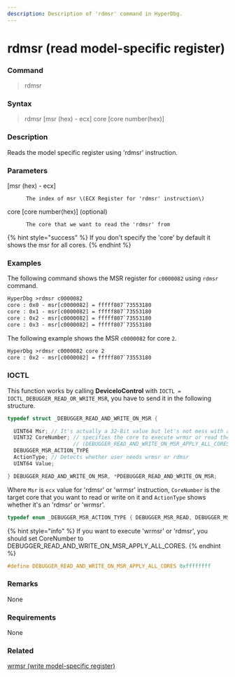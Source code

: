 ```yaml
---
description: Description of 'rdmsr' command in HyperDbg.
---
```


# rdmsr \(read model-specific register\)

### Command

> rdmsr

### Syntax

> rdmsr \[msr \(hex\) - ecx\] core \[core number\(hex\)\]

### Description

Reads the model specific register using 'rdmsr' instruction.

### Parameters

\[msr \(hex\) - ecx\]

          The index of msr \(ECX Register for 'rdmsr' instruction\)

core \[core number\(hex\)\] \(optional\)

          The core that we want to read the 'rdmsr' from

{% hint style="success" %}
If you don't specify the 'core' by default it shows the msr for all cores.
{% endhint %}

### Examples

The following command shows the MSR register for `c0000082` using `rdmsr` command.

```diff
HyperDbg >rdmsr c0000082
core : 0x0 - msr[c0000082] = fffff807`73553180
core : 0x1 - msr[c0000082] = fffff807`73553180
core : 0x2 - msr[c0000082] = fffff807`73553180
core : 0x3 - msr[c0000082] = fffff807`73553180
```

The following example shows the MSR `c0000082` for core `2`.

```diff
HyperDbg >rdmsr c0000082 core 2
core : 0x2 - msr[c0000082] = fffff807`73553180
```

### IOCTL

This function works by calling **DeviceIoControl** with `IOCTL = IOCTL_DEBUGGER_READ_OR_WRITE_MSR`, you have to send it in the following structure.

```c
typedef struct _DEBUGGER_READ_AND_WRITE_ON_MSR {

  UINT64 Msr; // It's actually a 32-Bit value but let's not mess with a register
  UINT32 CoreNumber; // specifies the core to execute wrmsr or read the msr
                     // (DEBUGGER_READ_AND_WRITE_ON_MSR_APPLY_ALL_CORES mean all the cores)
  DEBUGGER_MSR_ACTION_TYPE
  ActionType; // Detects whether user needs wrmsr or rdmsr
  UINT64 Value;

} DEBUGGER_READ_AND_WRITE_ON_MSR, *PDEBUGGER_READ_AND_WRITE_ON_MSR;
```

Where `Msr` is `ecx` value for 'rdmsr' or 'wrmsr' instruction, `CoreNumber` is the target core that you want to read or write on it and `ActionType`  shows whether it's an 'rdmsr' or 'wrmsr'.

```c
typedef enum _DEBUGGER_MSR_ACTION_TYPE { DEBUGGER_MSR_READ, DEBUGGER_MSR_WRITE } DEBUGGER_MSR_ACTION_TYPE;
```

{% hint style="info" %}
If you want to execute 'wrmsr' or 'rdmsr', you should set CoreNumber to DEBUGGER\_READ\_AND\_WRITE\_ON\_MSR\_APPLY\_ALL\_CORES.
{% endhint %}

```c
#define DEBUGGER_READ_AND_WRITE_ON_MSR_APPLY_ALL_CORES 0xffffffff
```

### **Remarks**

None

### Requirements

None

### Related

[wrmsr \(write model-specific register\)](https://docs.hyperdbg.com/commands/debugging-commands/wrmsr)


